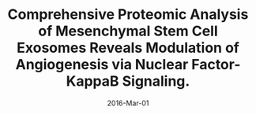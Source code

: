 ---
link: https://dx.doi.org/10.1002/stem.2298
journal: Stem cells (Dayton, Ohio)
title: Comprehensive Proteomic Analysis of Mesenchymal Stem Cell Exosomes Reveals Modulation of Angiogenesis via Nuclear Factor-KappaB Signaling.
date: 2016-Mar-01
authors: Anderson, JD, Johansson, HJ, Graham, CS, Vesterlund, M, Pham, MT, Bramlett, CS, Montgomery, EN, Mellema, MS, Bardini, RL, Contreras, Z, Hoon, M, Bauer, G, Fink, KD, Fury, B, Hendrix, KJ, Chedin, F, El-Andaloussi, S, Hwang, B, Mulligan, MS, Lehtiö, J, Nolta, JA
---